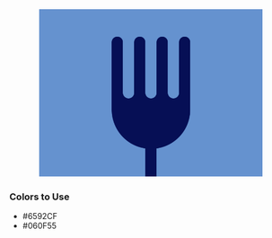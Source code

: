<div style="text-align:center">
    <img src="../images/8.png" />
</div>

### Colors to Use
- #6592CF
- #060F55